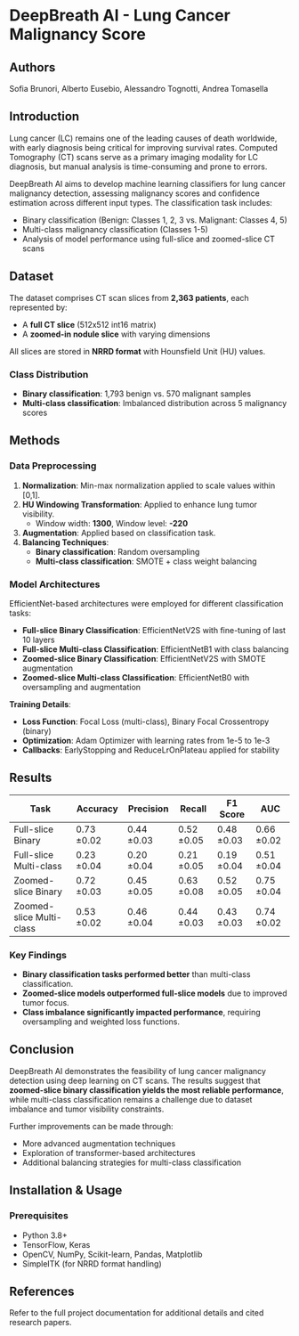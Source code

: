# DeepBreath AI - Lung Cancer Malignancy Score

## Authors
Sofia Brunori, Alberto Eusebio, Alessandro Tognotti, Andrea Tomasella

## Introduction
Lung cancer (LC) remains one of the leading causes of death worldwide, with early diagnosis being critical for improving survival rates. Computed Tomography (CT) scans serve as a primary imaging modality for LC diagnosis, but manual analysis is time-consuming and prone to errors.

DeepBreath AI aims to develop machine learning classifiers for lung cancer malignancy detection, assessing malignancy scores and confidence estimation across different input types. The classification task includes:
- Binary classification (Benign: Classes 1, 2, 3 vs. Malignant: Classes 4, 5)
- Multi-class malignancy classification (Classes 1-5)
- Analysis of model performance using full-slice and zoomed-slice CT scans

## Dataset
The dataset comprises CT scan slices from **2,363 patients**, each represented by:
- A **full CT slice** (512x512 int16 matrix)
- A **zoomed-in nodule slice** with varying dimensions

All slices are stored in **NRRD format** with Hounsfield Unit (HU) values.

### Class Distribution
- **Binary classification**: 1,793 benign vs. 570 malignant samples
- **Multi-class classification**: Imbalanced distribution across 5 malignancy scores

## Methods
### Data Preprocessing
1. **Normalization**: Min-max normalization applied to scale values within [0,1].
2. **HU Windowing Transformation**: Applied to enhance lung tumor visibility.
   - Window width: **1300**, Window level: **-220**
3. **Augmentation**: Applied based on classification task.
4. **Balancing Techniques**:
   - **Binary classification**: Random oversampling
   - **Multi-class classification**: SMOTE + class weight balancing

### Model Architectures
EfficientNet-based architectures were employed for different classification tasks:
- **Full-slice Binary Classification**: EfficientNetV2S with fine-tuning of last 10 layers
- **Full-slice Multi-class Classification**: EfficientNetB1 with class balancing
- **Zoomed-slice Binary Classification**: EfficientNetV2S with SMOTE augmentation
- **Zoomed-slice Multi-class Classification**: EfficientNetB0 with oversampling and augmentation

**Training Details**:
- **Loss Function**: Focal Loss (multi-class), Binary Focal Crossentropy (binary)
- **Optimization**: Adam Optimizer with learning rates from 1e-5 to 1e-3
- **Callbacks**: EarlyStopping and ReduceLrOnPlateau applied for stability

## Results
| Task                     | Accuracy  | Precision | Recall  | F1 Score | AUC  |
|--------------------------|-----------|-----------|---------|----------|------|
| Full-slice Binary       | 0.73 ±0.02 | 0.44 ±0.03 | 0.52 ±0.05 | 0.48 ±0.03 | 0.66 ±0.02 |
| Full-slice Multi-class  | 0.23 ±0.04 | 0.20 ±0.04 | 0.21 ±0.05 | 0.19 ±0.04 | 0.51 ±0.04 |
| Zoomed-slice Binary     | 0.72 ±0.03 | 0.45 ±0.05 | 0.63 ±0.08 | 0.52 ±0.05 | 0.75 ±0.04 |
| Zoomed-slice Multi-class| 0.53 ±0.02 | 0.46 ±0.04 | 0.44 ±0.03 | 0.43 ±0.03 | 0.74 ±0.02 |

### Key Findings
- **Binary classification tasks performed better** than multi-class classification.
- **Zoomed-slice models outperformed full-slice models** due to improved tumor focus.
- **Class imbalance significantly impacted performance**, requiring oversampling and weighted loss functions.

## Conclusion
DeepBreath AI demonstrates the feasibility of lung cancer malignancy detection using deep learning on CT scans. The results suggest that **zoomed-slice binary classification yields the most reliable performance**, while multi-class classification remains a challenge due to dataset imbalance and tumor visibility constraints.

Further improvements can be made through:
- More advanced augmentation techniques
- Exploration of transformer-based architectures
- Additional balancing strategies for multi-class classification

## Installation & Usage
### Prerequisites
- Python 3.8+
- TensorFlow, Keras
- OpenCV, NumPy, Scikit-learn, Pandas, Matplotlib
- SimpleITK (for NRRD format handling)

## References
Refer to the full project documentation for additional details and cited research papers.

